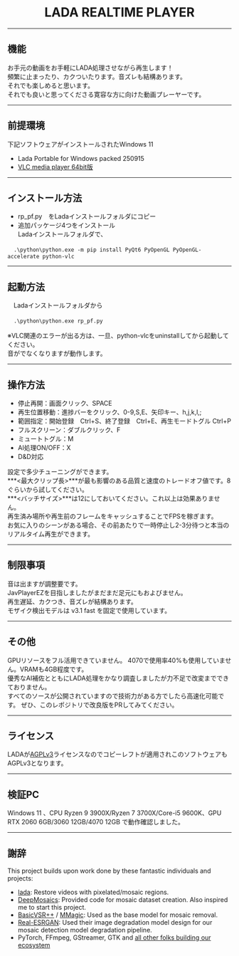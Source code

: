 <h1 align="center">
  LADA REALTIME PLAYER
</h1>

***
## 機能
 
お手元の動画をお手軽にLADA処理させながら再生します！   
頻繁に止まったり、カクついたります。音ズレも結構あります。   
それでも楽しめると思います。   
それでも良いと思ってくださる寛容な方に向けた動画プレーヤーです。   

***
## 前提環境
 
 下記ソフトウェアがインストールされたWindows 11
 
* Lada Portable for Windows packed 250915
* [VLC media player 64bit版](https://www.videolan.org/vlc/index.ja.html)  

***
## インストール方法
 
* rp_pf.py　をLadaインストールフォルダにコピー 
* 追加パッケージ4つをインストール  
 Ladaインストールフォルダで、  
  
　`.\python\python.exe -m pip install PyQt6 PyOpenGL PyOpenGL-accelerate python-vlc`  

***
## 起動方法 

　Ladaインストールフォルダから   
  
　`.\python\python.exe rp_pf.py`
  
  ※VLC関連のエラーが出る方は、一旦、python-vlcをuninstallしてから起動してください。  
  音がでなくなりますが動作します。  

***
## 操作方法

* 停止再開：画面クリック、SPACE
* 再生位置移動：進捗バーをクリック、0-9,S,E、矢印キー、h,j,k,l,;
* 範囲指定：開始登録　Ctrl+S、終了登録　Ctrl+E、再生モードトグル Ctrl+P 
* フルスクリーン：ダブルクリック、F
* ミュートトグル：M
* AI処理ON/OFF：X
* D&D対応
 
設定で多少チューニングができます。  
***<最大クリップ長>***が最も影響のある品質と速度のトレードオフ値です。8ぐらいから試してください。  
***<バッチサイズ>***は12にしておいてください。これ以上は効果ありません。  
再生済み場所や再生前のフレームをキャッシュすることでFPSを稼ぎます。  
お気に入りのシーンがある場合、その前あたりで一時停止し2-3分待つと本当のリアルタイム再生ができます。   

***
## 制限事項 

音は出ますが調整要です。  
JavPlayerEZを目指しましたがまだまだ足元にもおよびません。  
再生遅延、カクつき、音ズレが結構あります。  
モザイク検出モデルは v3.1 fast を固定で使用しています。  

***
## その他 

GPUリソースをフル活用できていません。 4070で使用率40%も使用していません。VRAMも4GB程度です。   
優秀なAI補佐とともにLADA処理をかなり調査しましたが力不足で改変までできておりません。  
すべてのソースが公開されていますので技術力がある方でしたら高速化可能です。 
ぜひ、このレポジトリで改良版をPRしてみてください。

***
## ライセンス

  LADAが[AGPLv3](https://ja.wikipedia.org/wiki/GNU_Affero_General_Public_License)ライセンスなのでコピーレフトが適用されこのソフトウェアもAGPLv3となります。  

*** 
## 検証PC

Windows 11 、CPU Ryzen 9 3900X/Ryzen 7 3700X/Core-i5 9600K、GPU RTX 2060 6GB/3060 12GB/4070 12GB で動作確認しました。 

*** 
## 謝辞

This project builds upon work done by these fantastic individuals and projects:

* [lada](https://github.com/ladaapp): Restore videos with pixelated/mosaic regions.
* [DeepMosaics](https://github.com/HypoX64/DeepMosaics): Provided code for mosaic dataset creation. Also inspired me to start this project.
* [BasicVSR++](https://ckkelvinchan.github.io/projects/BasicVSR++) / [MMagic](https://github.com/open-mmlab/mmagic): Used as the base model for mosaic removal.
* [Real-ESRGAN](https://github.com/xinntao/Real-ESRGAN): Used their image degradation model design for our mosaic detection model degradation pipeline.
* PyTorch, FFmpeg, GStreamer, GTK and [all other folks building our ecosystem](https://xkcd.com/2347/)
